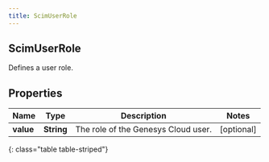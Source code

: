 ```yaml
---
title: ScimUserRole
---
```

## ScimUserRole
Defines a user role.

## Properties

|Name | Type | Description | Notes|
|------------ | ------------- | ------------- | -------------|
| **value** | **String** | The role of the Genesys Cloud user. | [optional] |
{: class="table table-striped"}


